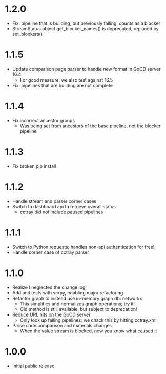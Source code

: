 # 1.2.0
* Fix: pipeline that is building, but previously failing, counts as a blocker
* StreamStatus object get_blocker_names() is deprecated, replaced by set_blockers()

# 1.1.5
* Update comparison page parser to handle new format in GoCD server 16.4
    * For good measure, we also test against 16.5
* Fix: pipelines that are building are not complete

# 1.1.4
* Fix incorrect ancestor groups
    * Was being set from ancestors of the base pipeline, not the blocker pipeline

# 1.1.3
* Fix broken pip install

# 1.1.2
* Handle stream and parser corner cases
* Switch to dashboard api to retrieve overall status
    * cctray did not include paused pipelines

# 1.1.1
* Switch to Python requests; handles non-api authentication for free!
* Handle corner case of cctray parser

# 1.1.0
* Realize I neglected the change log!
* Add unit tests with vcrpy, enabling major refactoring
* Refactor graph to instead use in-memory graph db: networkx
    * This simplifies and normalizes graph operations; try it!
    * Old method is still available, but subject to deprecation!
* Reduce URL hits on the GoCD server
    * Only look up failing pipelines; we chack this by hitting cctray.xml
* Parse code comparison and materials changes
    * When the value stream is blocked, now you know what caused it

# 1.0.0
* Initial public release
